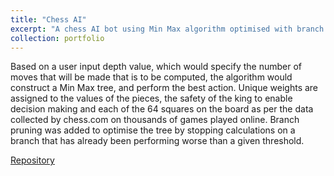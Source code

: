 ```yaml
---
title: "Chess AI"
excerpt: "A chess AI bot using Min Max algorithm optimised with branch pruning.<br><img src='/images/chess.png'>"
collection: portfolio
---
```

 
Based on a user input depth value, which would specify the number of moves that will be made that is to be computed, the algorithm would construct a Min Max tree, and perform the best action. Unique weights are assigned to the values of the pieces, the safety of the king to enable decision making and each of the 64 squares on the board as per the data collected by chess.com on thousands of games played online. Branch pruning was added to optimise the tree by stopping calculations on a branch that has already been performing worse than a given threshold. 

[Repository](https://github.com/Anirudh-R-1201/Chess-AI)